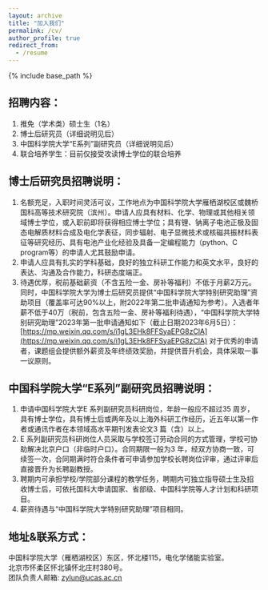 ```yaml
---
layout: archive
title: "加入我们"
permalink: /cv/
author_profile: true
redirect_from:
  - /resume
---
```


{% include base_path %}

招聘内容：
---
1. 推免（学术类）硕士生（1名）
1. 博士后研究员（详细说明见后）
1. 中国科学院大学“E系列”副研究员（详细说明见后）
1. 联合培养学生：目前仅接受攻读博士学位的联合培养


博士后研究员招聘说明：
------
1. 名额充足，入职时间灵活可议，工作地点为中国科学院大学雁栖湖校区或魏桥国科高等技术研究院（滨州）。申请人应具有材料、化学、物理或其他相关领域博士学位，或入职前即将获得相应博士学位；具有锂、钠离子电池正极及固态电解质材料合成及电化学表征，同步辐射、电子显微技术或核磁共振材料表征等研究经历、具有电池产业化经验及具备一定编程能力（python、C program等）的申请人尤其鼓励申请。
1. 申请人应具有扎实的学科基础，良好的独立科研工作能力和英文水平，良好的表达、沟通及合作能力，科研态度端正。 
1. 待遇优厚，税前基础薪资（不含五险一金、房补等福利）不低于月薪2万元。同时，中国科学院大学为博士后研究员提供“中国科学院大学特别研究助理”资助项目（覆盖率可达90%以上，附2022年第二批申请通知为参考）。入选者年薪不低于40万（税前，包含五险一金、房补等福利待遇），“中国科学院大学特别研究助理”2023年第一批申请通知如下（截止日期2023年6月5日）：[https://mp.weixin.qq.com/s/i1gL3EHk8FFSyaEPG8zClA](https://mp.weixin.qq.com/s/i1gL3EHk8FFSyaEPG8zClA) 对于优秀的申请者，课题组会提供额外薪资及年终绩效奖励，并提供晋升机会，具体采取一事一议原则。


中国科学院大学“E系列”副研究员招聘说明：
------
1. 申请中国科学院大学E 系列副研究员科研岗位，年龄一般应不超过35 周岁，具有博士学位，具有博士后或两年及以上海外科研工作经历，近五年以第一作者或通讯作者在本领域高水平期刊发表论文3 篇（含）以上。
1. E 系列副研究员科研岗位人员采取与学校签订劳动合同的方式管理，学校可协助解决北京户口（非临时户口）。合同期限一般为3 年，经双方协商一致，可续签一次，合同期满时符合条件者可申请参加学校长聘岗位评审，通过评审后直接晋升为长聘副教授。
1. 聘期内可承担学校/学院部分课程的教学任务，聘期内可独立指导硕士生及招收博士后，可依托国科大申请国家、省部级、中国科学院等人才计划和科研项目。
1. 薪资待遇与“中国科学院大学特别研究助理”项目相同。



地址&联系方式：
------
  中国科学院大学（雁栖湖校区）东区，怀北楼115，电化学储能实验室。<br>
  北京市怀柔区怀北镇怀北庄村380号。<br>
  团队负责人邮箱: zylun@ucas.ac.cn<br>
  

